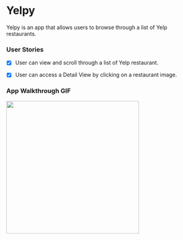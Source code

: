 # Yelpy

Yelpy is an app that allows users to browse through a list of Yelp restaurants.

### User Stories
- [X] User can view and scroll through a list of Yelp restaurant.
- [X] User can access a Detail View by clicking on a restaurant image.


### App Walkthrough GIF

<img src="http://g.recordit.co/jh9gxeUv3P.gif" width=350><br>
